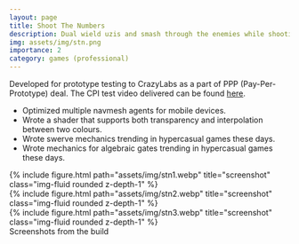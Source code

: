 ```yaml
---
layout: page
title: Shoot The Numbers
description: Dual wield uzis and smash through the enemies while shooting the correct numbers!
img: assets/img/stn.png
importance: 2
category: games (professional)
---
```

Developed for prototype testing to CrazyLabs as a part of PPP (Pay-Per-Prototype) deal. The CPI test video delivered can be found [here](https://youtu.be/OnMOxLZIVHE).
* Optimized multiple navmesh agents for mobile devices.
* Wrote a shader that supports both transparency and interpolation between two colours.
* Wrote swerve mechanics trending in hypercasual games these days.
* Wrote mechanics for algebraic gates trending in hypercasual games these days.

<div class="row">
    <div class="col-sm mt-3 mt-md-0">
        {% include figure.html path="assets/img/stn1.webp" title="screenshot" class="img-fluid rounded z-depth-1" %}
    </div>
    <div class="col-sm mt-3 mt-md-0">
        {% include figure.html path="assets/img/stn2.webp" title="screenshot" class="img-fluid rounded z-depth-1" %}
    </div>
    <div class="col-sm mt-3 mt-md-0">
        {% include figure.html path="assets/img/stn3.webp" title="screenshot" class="img-fluid rounded z-depth-1" %}
    </div>
</div>
<div class="caption">
    Screenshots from the build
</div>